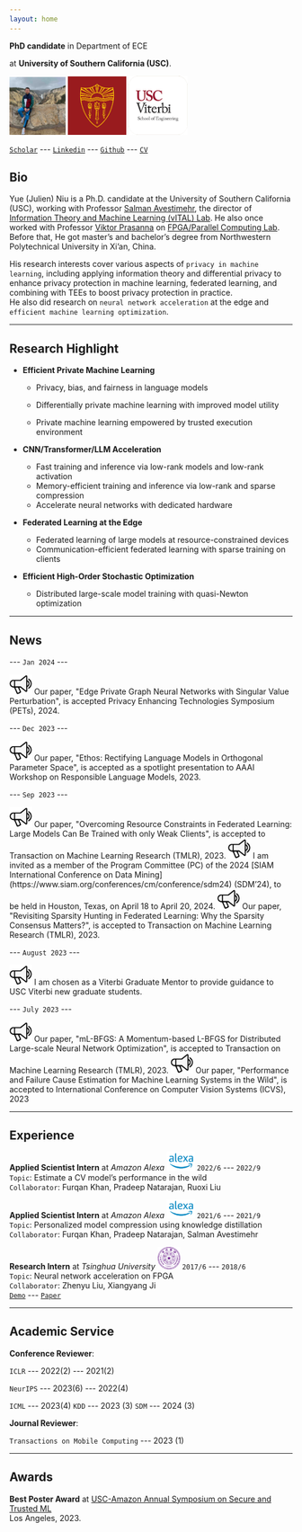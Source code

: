 ```yaml
---
layout: home
---
```


**PhD candidate** in Department of ECE 

at **University of Southern California (USC)**.

<img src="assets/fig/yellowstone.jpeg" alt="drawing" width="100"/>
<img src="assets/fig/usc.png" alt="drawing" width="104"/>
<img src="assets/fig/viterbi.png" alt="drawing" width="105"/>

[`Scholar`](https://scholar.google.com/citations?user=J7vQ-QEAAAAJ&hl=en) ---
[`Linkedin`](https://www.linkedin.com/in/yue-niu-a3084216a/) ---
[`Github`](https://github.com/yuehniu) ---
[`CV`](https://drive.google.com/file/d/1kSlH8tRNY-JdNR_AdII9WraQwunO0BwR/view?usp=sharing)

## Bio  
  Yue (Julien) Niu is a Ph.D. candidate at the University of Southern California (USC), 
  working with Professor [Salman Avestimehr](https://www.avestimehr.com/), 
  the director of [Information Theory and Machine Learning (vITAL) Lab](https://www.avestimehr.com/vital-lab). 
  He also once worked with Professor [Viktor Prasanna](https://sites.usc.edu/prasanna/) 
  on [FPGA/Parallel Computing Lab](https://fpga.usc.edu/). 
  Before that, He got master’s and bachelor’s degree from Northwestern Polytechnical University in Xi’an, China.
  
  His research interests cover various aspects of `privacy in machine learning`, 
  including applying information theory and differential privacy 
  to enhance privacy protection in machine learning, federated learning, and 
  combining with TEEs to boost privacy protection in practice.  
  He also did research on `neural network acceleration` at the edge and `efficient machine learning optimization`.

---
  
## Research Highlight

  - **Efficient Private Machine Learning**

    - Privacy, bias, and fairness in language models
    
    - Differentially private machine learning with improved model utility

    - Private machine learning empowered by trusted execution environment

  - **CNN/Transformer/LLM Acceleration**

    - Fast training and inference via low-rank models and low-rank activation
    - Memory-efficient training and inference via low-rank and sparse compression
    - Accelerate neural networks with dedicated hardware

  - **Federated Learning at the Edge**
  
    - Federated learning of large models at resource-constrained devices
    - Communication-efficient federated learning with sparse training on clients

  - **Efficient High-Order Stochastic Optimization**
    
    - Distributed large-scale model training with quasi-Newton optimization

---

## News

--- `Jan 2024` ---  

<img src="assets/fig/new.png" alt="drawing" width="40"/>
Our paper, "Edge Private Graph Neural Networks with Singular Value Perturbation",
is accepted Privacy Enhancing Technologies Symposium (PETs), 2024.

--- `Dec 2023` ---

<img src="assets/fig/new.png" alt="drawing" width="40"/>
Our paper, "Ethos: Rectifying Language Models in Orthogonal Parameter Space",
is accepted as a spotlight presentation to AAAI Workshop on Responsible Language Models, 2023.

--- `Sep 2023` ---

<img src="assets/fig/new.png" alt="drawing" width="40"/>
Our paper, "Overcoming Resource Constraints in Federated Learning: Large Models Can Be Trained with only Weak Clients",
is accepted to Transaction on Machine Learning Research (TMLR), 2023.

<img src="assets/fig/new.png" alt="drawing" width="40"/>
I am invited as a member of the Program Committee (PC) of the 2024 [SIAM International Conference on Data Mining](https://www.siam.org/conferences/cm/conference/sdm24) (SDM’24), 
to be held in Houston, Texas, on April 18 to April 20, 2024.

<img src="assets/fig/new.png" alt="drawing" width="40"/>
Our paper, "Revisiting Sparsity Hunting in Federated Learning: Why the Sparsity Consensus Matters?",
is accepted to Transaction on Machine Learning Research (TMLR), 2023.

--- `August 2023` ---

<img src="assets/fig/new.png" alt="drawing" width="40"/>
I am chosen as a Viterbi Graduate Mentor to provide guidance to USC Viterbi new graduate students.

--- `July 2023` ---

<img src="assets/fig/new.png" alt="drawing" width="40"/>
Our paper, "mL-BFGS: A Momentum-based L-BFGS for Distributed Large-scale Neural Network Optimization",
is accepted to Transaction on Machine Learning Research (TMLR), 2023.

<img src="assets/fig/new.png" alt="drawing" width="40"/>
Our paper, "Performance and Failure Cause Estimation for Machine Learning Systems in the Wild", 
is accepted to International Conference on Computer Vision Systems (ICVS), 2023

---

## Experience

**Applied Scientist Intern** at *Amazon Alexa* <img src="assets/fig/alexa.png" alt="drawing" width="50"/>
`2022/6` --- `2022/9`  
`Topic`: Estimate a CV model’s performance in the wild  
`Collaborator`: Furqan Khan, Pradeep Natarajan, Ruoxi Liu

**Applied Scientist Intern** at *Amazon Alexa* <img src="assets/fig/alexa.png" alt="drawing" width="50"/>
`2021/6` --- `2021/9`  
`Topic`: Personalized model compression using knowledge distillation  
`Collaborator`: Furqan Khan, Pradeep Natarajan, Salman Avestimehr

**Research Intern** at *Tsinghua University* <img src="assets/fig/tsinghua.png" alt="drawing" width="40"/>
`2017/6` --- `2018/6`  
`Topic`: Neural network acceleration on FPGA  
`Collaborator`: Zhenyu Liu, Xiangyang Ji  
[`Demo`](https://youtu.be/eFW8OTIur38) --- [`Paper`](https://ieeexplore.ieee.org/abstract/document/8309067)

---

## Academic Service

**Conference Reviewer**: 

`ICLR` --- 2022(2) --- 2021(2)

`NeurIPS` --- 2023(6) --- 2022(4)

`ICML` --- 2023(4)    `KDD` --- 2023 (3)    `SDM` --- 2024 (3)

**Journal Reviewer**:

`Transactions on Mobile Computing` --- 2023 (1)

---

## Awards

**Best Poster Award** at [USC-Amazon Annual Symposium on Secure and Trusted ML](https://trustedai.usc.edu/)  
Los Angeles, 2023.